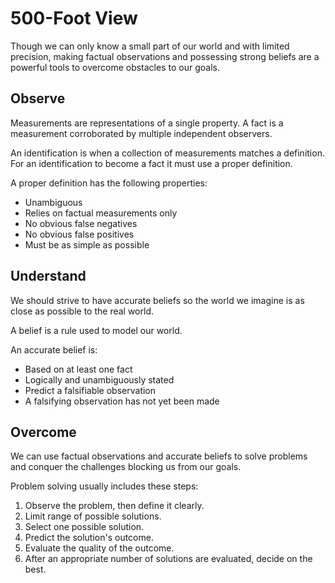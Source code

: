 500-Foot View
=============

Though we can only know a small part of our world and with limited precision, making factual observations and possessing strong beliefs are a powerful tools to overcome obstacles to our goals.

## Observe

Measurements are representations of a single property. A fact is a measurement corroborated by multiple independent observers.

An identification is when a collection of measurements matches a definition. For an identification to become a fact it must use a proper definition.

A proper definition has the following properties:

* Unambiguous
* Relies on factual measurements only
* No obvious false negatives
* No obvious false positives
* Must be as simple as possible

## Understand

We should strive to have accurate beliefs so the world we imagine is as close as possible to the real world.

A belief is a rule used to model our world.

An accurate belief is:

* Based on at least one fact
* Logically and unambiguously stated
* Predict a falsifiable observation
* A falsifying observation has not yet been made

## Overcome

We can use factual observations and accurate beliefs to solve problems and conquer the challenges blocking us from our goals.

Problem solving usually includes these steps:

1. Observe the problem, then define it clearly.
2. Limit range of possible solutions.
3. Select one possible solution.
4. Predict the solution's outcome.
5. Evaluate the quality of the outcome.
5. After an appropriate number of solutions are evaluated, decide on the best.

